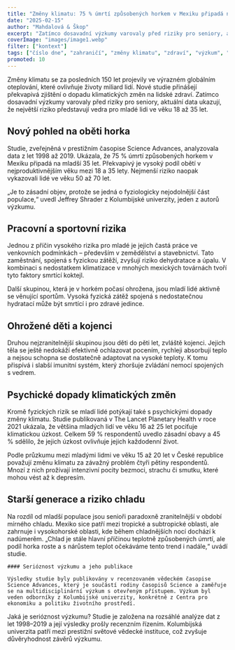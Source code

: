 ```yaml
---
title: "Změny klimatu: 75 % úmrtí způsobených horkem v Mexiku připadá na lidi mladší 35 let"
date: "2025-02-15"
author: "Mahdalová & Škop"
excerpt: "Zatímco dosavadní výzkumy varovaly před riziky pro seniory, aktuální data ukazují, že největší riziko představují vedra pro mladé lidi ve věku 18 až 35 let."
coverImage: "images/image1.webp"
filter: ["kontext"]
tags: ["číslo dne", "zahraničí", "změny klimatu", "zdraví", "výzkum", "Kolumbijská univerzita", "Mexiko"]
promoted: 10
---
```


Změny klimatu se za posledních 150 let projevily ve výrazném globálním oteplování, které ovlivňuje životy miliard lidí. Nové studie přinášejí překvapivá zjištění o dopadu klimatických změn na lidské zdraví. Zatímco dosavadní výzkumy varovaly před riziky pro seniory, aktuální data ukazují, že největší riziko představují vedra pro mladé lidi ve věku 18 až 35 let.

## Nový pohled na oběti horka

Studie, zveřejněná v prestižním časopise Science Advances, analyzovala data z let 1998 až 2019. Ukázala, že 75 % úmrtí způsobených horkem v Mexiku připadá na mladší 35 let. Překvapivý je vysoký podíl obětí v nejproduktivnějším věku mezi 18 a 35 lety. Nejmenší riziko naopak vykazovali lidé ve věku 50 až 70 let.

„Je to zásadní objev, protože se jedná o fyziologicky nejodolnější část populace,“ uvedl Jeffrey Shrader z Kolumbijské univerzity, jeden z autorů výzkumu.

## Pracovní a sportovní rizika

Jednou z příčin vysokého rizika pro mladé je jejich častá práce ve venkovních podmínkách – především v zemědělství a stavebnictví. Tato zaměstnání, spojená s fyzickou zátěží, zvyšují riziko dehydratace a úpalu. V kombinaci s nedostatkem klimatizace v mnohých mexických továrnách tvoří tyto faktory smrtící koktejl.

Další skupinou, která je v horkém počasí ohrožena, jsou mladí lidé aktivně se věnující sportům. Vysoká fyzická zátěž spojená s nedostatečnou hydratací může být smrtící i pro zdravé jedince.

## Ohrožené děti a kojenci

Druhou nejzranitelnější skupinou jsou děti do pěti let, zvláště kojenci. Jejich těla se ještě nedokáží efektivně ochlazovat pocením, rychleji absorbují teplo a nejsou schopna se dostatečně adaptovat na vysoké teploty. K tomu přispívá i slabší imunitní systém, který zhoršuje zvládání nemocí spojených s vedrem.

## Psychické dopady klimatických změn

Kromě fyzických rizik se mladí lidé potýkají také s psychickými dopady změny klimatu. Studie publikovaná v The Lancet Planetary Health v roce 2021 ukázala, že většina mladých lidí ve věku 16 až 25 let pociťuje klimatickou úzkost. Celkem 59 % respondentů uvedlo zásadní obavy a 45 % sdělilo, že jejich úzkost ovlivňuje jejich každodenní život.

Podle průzkumu mezi mladými lidmi ve věku 15 až 20 let v České republice považují změnu klimatu za závažný problém čtyři pětiny respondentů. Mnozí z nich prožívají intenzivní pocity bezmoci, strachu či smutku, které mohou vést až k depresím.

## Starší generace a riziko chladu

Na rozdíl od mladší populace jsou senioři paradoxně zranitelnější v období mírného chladu. Mexiko sice patří mezi tropické a subtropické oblasti, ale zahrnuje i vysokohorské oblasti, kde během chladnějších nocí dochází k nadúmerěm. „Chlad je stále hlavní příčinou teplotně způsobených úmrtí, ale podíl horka roste a s nárůstem teplot očekáváme tento trend i nadále,“ uvádí studie.

```box
#### Serióznost výzkumu a jeho publikace

Výsledky studie byly publikovány v recenzovaném vědeckém časopise Science Advances, který je součástí rodiny časopisů Science a zaměřuje se na multidisciplinární výzkum s otevřeným přístupem. Výzkum byl veden odborníky z Kolumbijské univerzity, konkrétně z Centra pro ekonomiku a politiku životního prostředí.
```
Jaká je serióznost výzkumu? Studie je založena na rozsáhlé analýze dat z let 1998–2019 a její výsledky prošly recenzním řízením. Kolumbijská univerzita patří mezi prestižní světové vědecké instituce, což zvyšuje důvěryhodnost závěrů výzkumu.
